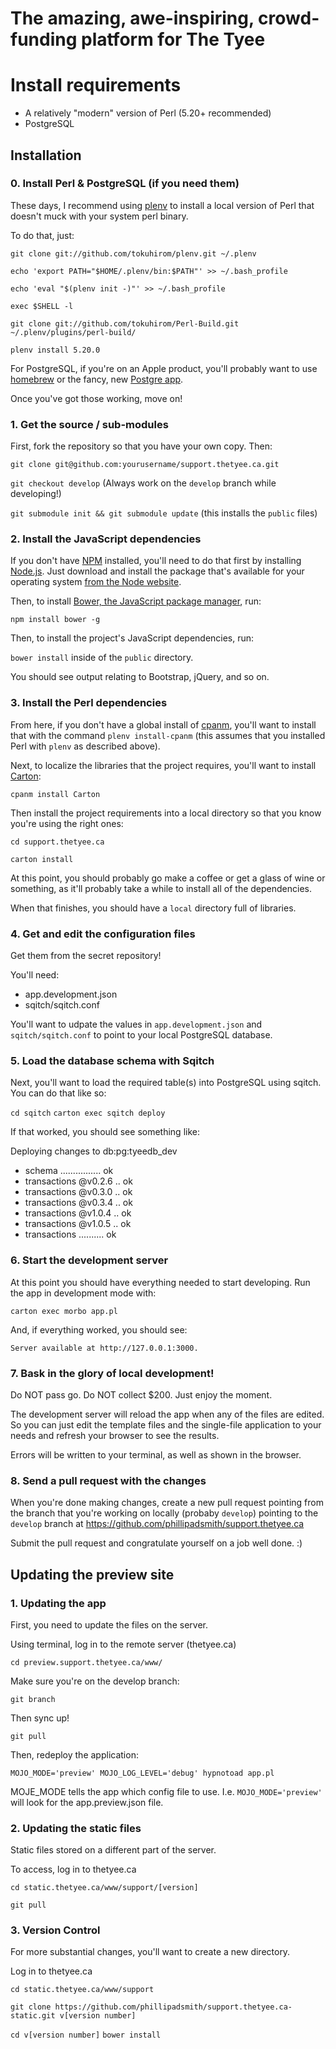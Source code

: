 The amazing, awe-inspiring, crowd-funding platform for The Tyee
================================================================

# Install requirements

* A relatively "modern" version of Perl (5.20+ recommended)
* PostgreSQL

## Installation

### 0. Install Perl & PostgreSQL (if you need them)

These days, I recommend using [plenv](https://github.com/tokuhirom/plenv) to install a local version of Perl that doesn't muck with your system perl binary.

To do that, just:

`git clone git://github.com/tokuhirom/plenv.git ~/.plenv`

`echo 'export PATH="$HOME/.plenv/bin:$PATH"' >> ~/.bash_profile`

`echo 'eval "$(plenv init -)"' >> ~/.bash_profile`

`exec $SHELL -l`

`git clone git://github.com/tokuhirom/Perl-Build.git ~/.plenv/plugins/perl-build/`

`plenv install 5.20.0`

For PostgreSQL, if you're on an Apple product, you'll probably want to use [homebrew](http://brew.sh/) or the fancy, new [Postgre app](http://postgresapp.com/).

Once you've got those working, move on!

### 1. Get the source / sub-modules

First, fork the repository so that you have your own copy. Then:

`git clone git@github.com:yourusername/support.thetyee.ca.git`

`git checkout develop` (Always work on the `develop` branch while developing!)

`git submodule init && git submodule update` (this installs the `public` files)

### 2. Install the JavaScript dependencies

If you don't have [NPM](https://www.npmjs.org/) installed, you'll need to do that first by installing [Node.js](http://nodejs.org/). Just download and install the package that's available for your operating system [from the Node website](http://nodejs.org/).

Then, to install [Bower, the JavaScript package manager](http://bower.io/), run:

`npm install bower -g`

Then, to install the project's JavaScript dependencies, run:

`bower install` inside of the `public` directory.

You should see output relating to Bootstrap, jQuery, and so on.

### 3. Install the Perl dependencies

From here, if you don't have a global install of [cpanm](https://github.com/miyagawa/cpanminus), you'll want to install that with the command `plenv install-cpanm` (this assumes that you installed Perl with `plenv` as described above).

Next, to localize the libraries that the project requires, you'll want to install [Carton](https://github.com/perl-carton/carton):

`cpanm install Carton`

Then install the project requirements into a local directory so that you know you're using the right ones:

`cd support.thetyee.ca`

`carton install`

At this point, you should probably go make a coffee or get a glass of wine or something, as it'll probably take a while to install all of the dependencies.

When that finishes, you should have a `local` directory full of libraries.

### 4. Get and edit the configuration files

Get them from the secret repository!

You'll need:
 
* app.development.json
* sqitch/sqitch.conf

You'll want to udpate the values in `app.development.json` and `sqitch/sqitch.conf` to point to your local PostgreSQL database.


### 5. Load the database schema with Sqitch

Next, you'll want to load the required table(s) into PostgreSQL using sqitch. You can do that like so:

`cd sqitch`
`carton exec sqitch deploy`



If that worked, you should see something like:

Deploying changes to db:pg:tyeedb_dev
  + schema ................ ok
  + transactions @v0.2.6 .. ok
  + transactions @v0.3.0 .. ok
  + transactions @v0.3.4 .. ok
  + transactions @v1.0.4 .. ok
  + transactions @v1.0.5 .. ok
  + transactions .......... ok

### 6. Start the development server

At this point you should have everything needed to start developing. Run the app in development mode with:

`carton exec morbo app.pl`

And, if everything worked, you should see:

`Server available at http://127.0.0.1:3000.`

### 7. Bask in the glory of local development!

Do NOT pass go. Do NOT collect $200. Just enjoy the moment. 

The development server will reload the app when any of the files are edited. So you can just edit the template files and the single-file application to your needs and refresh your browser to see the results. 

Errors will be written to your terminal, as well as shown in the browser.

### 8. Send a pull request with the changes

When you're done making changes, create a new pull request pointing from the branch that you're working on locally (probaby `develop`) pointing to the `develop` branch at https://github.com/phillipadsmith/support.thetyee.ca

Submit the pull request and congratulate yourself on a job well done. :)

## Updating the preview site

### 1. Updating the app

First, you need to update the files on the server. 

Using terminal, log in to the remote server (thetyee.ca)

`cd preview.support.thetyee.ca/www/`

Make sure you're on the develop branch: 

`git branch`

Then sync up!

`git pull`

Then, redeploy the application:

`MOJO_MODE='preview' MOJO_LOG_LEVEL='debug' hypnotoad app.pl`

MOJE_MODE tells the app which config file to use. I.e. `MOJO_MODE='preview'` will look for the app.preview.json file. 

### 2. Updating the static files

Static files stored on a different part of the server. 

To access, log in to thetyee.ca

`cd static.thetyee.ca/www/support/[version]`

`git pull`

### 3. Version Control

For more substantial changes, you'll want to create a new directory. 

Log in to thetyee.ca

`cd static.thetyee.ca/www/support`

`git clone https://github.com/phillipadsmith/support.thetyee.ca-static.git v[version number]`

`cd v[version number]`
`bower install`




